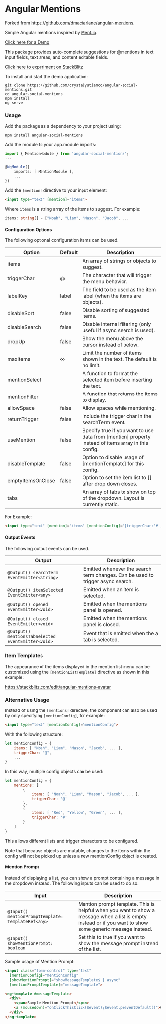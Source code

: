 # Angular Mentions
Forked from https://github.com/dmacfarlane/angular-mentions.

Simple Angular mentions inspired by [Ment.io](https://github.com/jeff-collins/ment.io).

[Click here for a Demo](http://dmacfarlane.github.io/angular-mentions/)

This package provides auto-complete suggestions for @mentions in text input fields, text areas,
and content editable fields.

[Click here to experiment on StackBlitz](https://stackblitz.com/edit/angular-mentions)

To install and start the demo application:

    git clone https://github.com/crystalyutiamco/angular-social-mentions.git
    cd angular-social-mentions
    npm install
    ng serve

### Usage

Add the package as a dependency to your project using:

    npm install angular-social-mentions

Add the module to your app.module imports:

```typescript
import { MentionModule } from 'angular-social-mentions';
...

@NgModule({
    imports: [ MentionModule ],
    ...
})
```

Add the `[mention]` directive to your input element:

```html
<input type="text" [mention]="items">
```

Where `items` is a string array of the items to suggest. For example:

```typescript
items: string[] = ["Noah", "Liam", "Mason", "Jacob", ...
```

#### Configuration Options

The following optional configuration items can be used.

| Option        | Default  | Description |
| ---           | ---      | ---         |
| items         |          | An array of strings or objects to suggest. |
| triggerChar   | @        | The character that will trigger the menu behavior. |
| labelKey      | label    | The field to be used as the item label (when the items are objects). |
| disableSort   | false    | Disable sorting of suggested items. |
| disableSearch | false    | Disable internal filtering (only useful if async search is used). |
| dropUp        | false    | Show the menu above the cursor instead of below. |
| maxItems      | ∞        | Limit the number of items shown in the text. The default is no limit. |
| mentionSelect |          | A function to format the selected item before inserting the text. |
| mentionFilter |          | A function that returns the items to display. |
| allowSpace    | false    | Allow spaces while mentioning. |
| returnTrigger | false    | Include the trigger char in the searchTerm event. |
| useMention | false    | Specify true if you want to use data from [mention] property instead of items array in this config. |
| disableTemplate | false    | Option to disable usage of [mentionTemplate] for this config. |
| emptyItemsOnClose | false    | Option to set the item list to [] after drop down closes. |
| tabs |     | An array of tabs to show on top of the dropdown. Layout is currently static. |

For Example: 

```html
<input type="text" [mention]="items" [mentionConfig]="{triggerChar:'#',maxItems:10,labelKey:'name'}">
```

#### Output Events

The following output events can be used.

| Output        | Description |
| ---           | ---         |
| `@Output() searchTerm EventEmitter<string>` | Emitted whenever the search term changes. Can be used to trigger async search.
| `@Output() itemSelected EventEmitter<any>` | Emitted when an item is selected.
| `@Output() opened EventEmitter<void>`  | Emitted when the mentions panel is opened.
| `@Output() closed EventEmitter<void>`  | Emitted when the mentions panel is closed.
| `@Output() mentionsTabSelected EventEmitter<void>`  | Event that is emitted when the a tab is selected.


### Item Templates

The appearance of the items displayed in the mention list menu can be customized using the 
`[mentionListTemplate]` directive as shown in this example:

https://stackblitz.com/edit/angular-mentions-avatar

### Alternative Usage

Instead of using the `[mentions]` directive, the component can also be used by only specifying
`[mentionConfig]`, for example:

```html
<input type="text" [mentionConfig]="mentionConfig">
```

With the following structure:

```javascript
let mentionConfig = {
    items: [ "Noah", "Liam", "Mason", "Jacob", ... ],
    triggerChar: "@",
    ...
}
```

In this way, multiple config objects can be used:

```javascript
let mentionConfig = {
    mentions: [
        {
            items: [ "Noah", "Liam", "Mason", "Jacob", ... ],
            triggerChar: '@'
        },
        {
            items: [ "Red", "Yellow", "Green", ... ],
            triggerChar: '#'
        }
    ]
}
```
This allows different lists and trigger characters to be configured.

Note that because objects are mutable, changes to the items within the config will not be picked up unless a new mentionConfig object is created.

#### Mention Prompt

Instead of displaying a list, you can show a prompt containing a message in the dropdown instead.
The following inputs can be used to do so.

| Input        | Description |
| ---           | ---         |
| `@Input() mentionPromptTemplate: TemplateRef<any>` | Mention prompt template. This is helpful when you want to show a message when a list is empty instead or if you want to show some generic message instead.
| `@Input() showMentionPrompt: boolean`  | Set this to true if you want to show the message prompt instead of the list.

Sample usage of Mention Prompt:

```html
<input class="form-control" type="text"
  [mentionConfig]="mentionConfig"
  [showMentionPrompt]="showMessageTemplate$ | async"
  [mentionPromptTemplate]="messageTemplate">

<ng-template #messageTemplate>
  <div>
    <span>Sample Mention Prompt</span>
    <a (mousedown)="onClickThisClick($event);$event.preventDefault()">Click Here</a>
  </div>
</ng-template>
```
